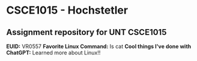 # CSCE1015 - Hochstetler
Assignment repository for UNT CSCE1015
---
**EUID:** VR0557
**Favorite Linux Command:** Is cat
**Cool things I've done with ChatGPT:** Learned more about Linux!!
